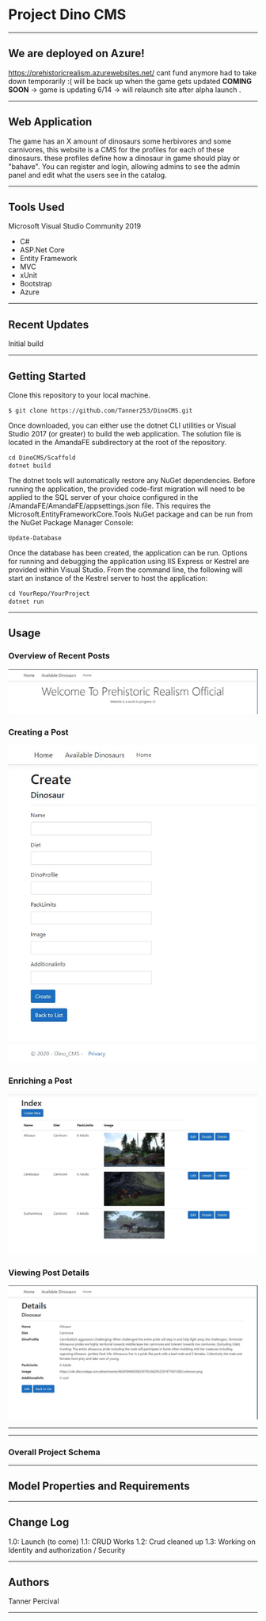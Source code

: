 
# Project Dino CMS

---------------------------------
## We are deployed on Azure!
https://prehistoricrealism.azurewebsites.net/
cant fund anymore had to take down temporarily :( will be back up when the game gets updated **COMING SOON** -> game is updating 6/14 -> will relaunch site after alpha launch .

---------------------------------
## Web Application
The game has an X amount of dinosaurs some herbivores and some carnivores, this website is a CMS for the profiles for each of these dinosaurs. these profiles define how a dinosaur in game should play or "bahave". You can register and login, allowing admins to see the admin panel and edit what the users see in the catalog.

---------------------------------

## Tools Used
Microsoft Visual Studio Community 2019

- C#
- ASP.Net Core
- Entity Framework
- MVC
- xUnit
- Bootstrap
- Azure


---------------------------------

## Recent Updates
Initial build

---------------------------

## Getting Started

Clone this repository to your local machine.
```
$ git clone https://github.com/Tanner253/DinoCMS.git
```
Once downloaded, you can either use the dotnet CLI utilities or Visual Studio 2017 (or greater) to build the web application. The solution file is located in the AmandaFE subdirectory at the root of the repository.
```
cd DinoCMS/Scaffold
dotnet build
```
The dotnet tools will automatically restore any NuGet dependencies. Before running the application, the provided code-first migration will need to be applied to the SQL server of your choice configured in the /AmandaFE/AmandaFE/appsettings.json file. This requires the Microsoft.EntityFrameworkCore.Tools NuGet package and can be run from the NuGet Package Manager Console:
```
Update-Database
```
Once the database has been created, the application can be run. Options for running and debugging the application using IIS Express or Kestrel are provided within Visual Studio. From the command line, the following will start an instance of the Kestrel server to host the application:
```
cd YourRepo/YourProject
dotnet run
```

---------------------------------

## Usage


### Overview of Recent Posts
![Home](/DinoCMS/DinoCMS/Data/Readme/Home.JPG)

### Creating a Post
![Post Creation](/DinoCMS/DinoCMS/Data/Readme/Create.JPG)

### Enriching a Post
![Enriching Post](/DinoCMS/DinoCMS/Data/Readme/DIndex.JPG)

### Viewing Post Details
![Details of Post](/DinoCMS/DinoCMS/Data/Readme/Details.JPG)

---------------------------

---------------------------

### Overall Project Schema

---------------------------
## Model Properties and Requirements
---------------------------

## Change Log
1.0: Launch (to come)
1.1: CRUD Works
1.2: Crud cleaned up
1.3: Working on Identity and authorization / Security

------------------------------

## Authors
Tanner Percival

------------------------------
